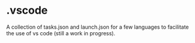 # .vscode

A collection of tasks.json and launch.json for a few languages to facilitate the use of vs code (still a work in progress).
